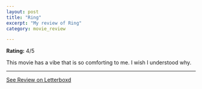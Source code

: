 ```yaml
---
layout: post
title: "Ring"
excerpt: "My review of Ring"
category: movie_review

---
```


**Rating:** 4/5

This movie has a vibe that is so comforting to me. I wish I understood why.

<hr>

[See Review on Letterboxd](https://boxd.it/8N4AOp)
